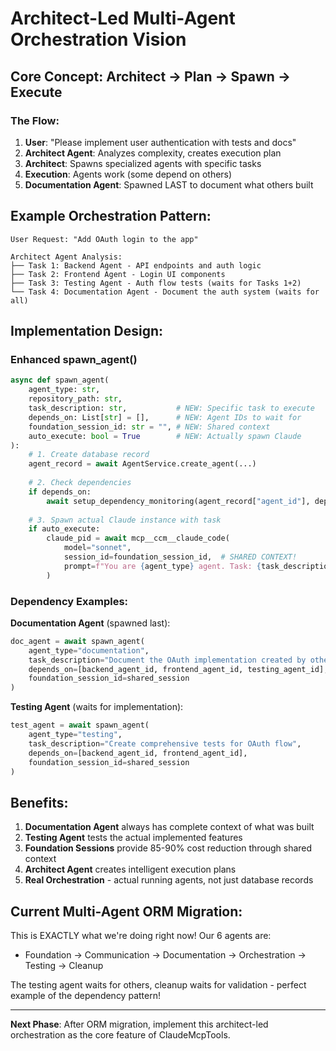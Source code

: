 # Architect-Led Multi-Agent Orchestration Vision

## Core Concept: Architect → Plan → Spawn → Execute

### The Flow:
1. **User**: "Please implement user authentication with tests and docs"
2. **Architect Agent**: Analyzes complexity, creates execution plan
3. **Architect**: Spawns specialized agents with specific tasks
4. **Execution**: Agents work (some depend on others)
5. **Documentation Agent**: Spawned LAST to document what others built

## Example Orchestration Pattern:

```
User Request: "Add OAuth login to the app"

Architect Agent Analysis:
├── Task 1: Backend Agent - API endpoints and auth logic
├── Task 2: Frontend Agent - Login UI components  
├── Task 3: Testing Agent - Auth flow tests (waits for Tasks 1+2)
└── Task 4: Documentation Agent - Document the auth system (waits for all)
```

## Implementation Design:

### Enhanced spawn_agent()
```python
async def spawn_agent(
    agent_type: str,
    repository_path: str,
    task_description: str,           # NEW: Specific task to execute
    depends_on: List[str] = [],      # NEW: Agent IDs to wait for
    foundation_session_id: str = "", # NEW: Shared context
    auto_execute: bool = True        # NEW: Actually spawn Claude
):
    # 1. Create database record
    agent_record = await AgentService.create_agent(...)
    
    # 2. Check dependencies
    if depends_on:
        await setup_dependency_monitoring(agent_record["agent_id"], depends_on)
    
    # 3. Spawn actual Claude instance with task
    if auto_execute:
        claude_pid = await mcp__ccm__claude_code(
            model="sonnet",
            session_id=foundation_session_id,  # SHARED CONTEXT!
            prompt=f"You are {agent_type} agent. Task: {task_description}. Join room: {coordination_room}"
        )
```

### Dependency Examples:

**Documentation Agent** (spawned last):
```python
doc_agent = await spawn_agent(
    agent_type="documentation",
    task_description="Document the OAuth implementation created by other agents",
    depends_on=[backend_agent_id, frontend_agent_id, testing_agent_id],
    foundation_session_id=shared_session
)
```

**Testing Agent** (waits for implementation):
```python
test_agent = await spawn_agent(
    agent_type="testing", 
    task_description="Create comprehensive tests for OAuth flow",
    depends_on=[backend_agent_id, frontend_agent_id],
    foundation_session_id=shared_session
)
```

## Benefits:

1. **Documentation Agent** always has complete context of what was built
2. **Testing Agent** tests the actual implemented features
3. **Foundation Sessions** provide 85-90% cost reduction through shared context
4. **Architect Agent** creates intelligent execution plans
5. **Real Orchestration** - actual running agents, not just database records

## Current Multi-Agent ORM Migration:
This is EXACTLY what we're doing right now! Our 6 agents are:
- Foundation → Communication → Documentation → Orchestration → Testing → Cleanup

The testing agent waits for others, cleanup waits for validation - perfect example of the dependency pattern!

---

**Next Phase**: After ORM migration, implement this architect-led orchestration as the core feature of ClaudeMcpTools.